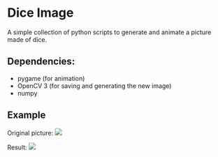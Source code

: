 # Dice Image

A simple collection of python scripts to generate and animate a picture made of 
dice.

## Dependencies:
- pygame (for animation)
- OpenCV 3 (for saving and generating the new image)
- numpy

## Example

Original picture:
![](avatar_02.jpg)

Result:
![](dice_avatar_02.jpg)